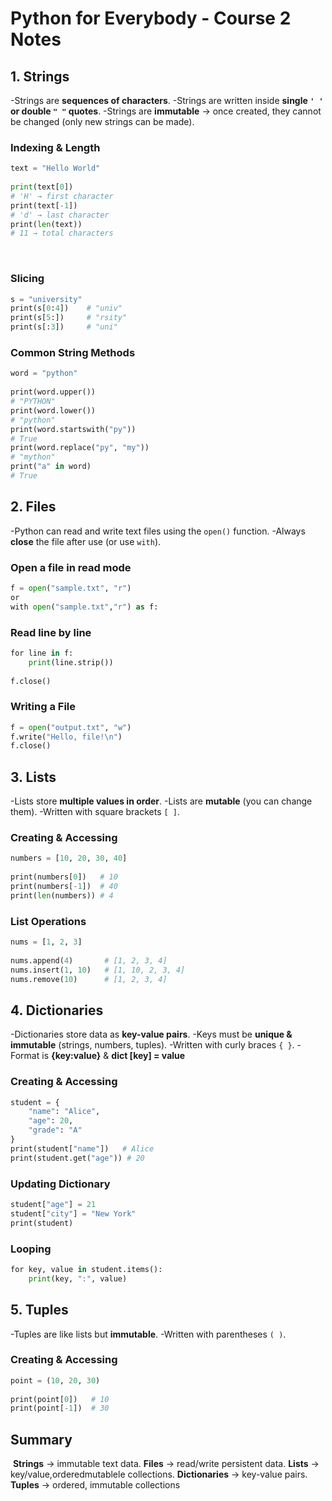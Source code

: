 # Python for Everybody - Course 2 Notes‎

## 1. Strings  

‎-Strings are **sequences of characters**.
‎-Strings are written inside **single `' '` or double `" "` quotes**.
-Strings are **immutable** → once created, they cannot be changed (only new strings can be made).

### Indexing & Length
```python
‎text = "Hello World"
‎
print(text[0])
# 'H' → first character
‎print(text[-1])
# 'd' → last character
‎print(len(text))
# 11 → total characters
```
‎
### Slicing
```python
‎s = "university"
‎print(s[0:4])    # "univ"
‎print(s[5:])     # "rsity"
‎print(s[:3])     # "uni"
```

### Common String Methods
```python
‎word = "python"
‎
‎print(word.upper())
# "PYTHON"
‎print(word.lower())
# "python"
‎print(word.startswith("py"))
# True
‎print(word.replace("py", "my"))
# "mython"
‎print("a" in word)
# True
```

## 2. Files  

‎‎-Python can read and write text files using the `open()` function.
‎-Always **close** the file after use (or use `with`).  

### Open a file in read mode
```python
‎f = open("sample.txt", "r")
‎or 
‎with open("sample.txt","r") as f:
```
### Read line by line
```python
‎for line in f:
‎    print(line.strip())
‎
‎f.close()
```

### Writing a File
```python
‎f = open("output.txt", "w")
‎f.write("Hello, file!\n")
‎f.close()
```

## 3. Lists

‎-Lists store **multiple values in order**.
‎-Lists are **mutable** (you can change them).
‎-Written with square brackets `[ ]`.

### Creating & Accessing
```python
‎numbers = [10, 20, 30, 40]
‎
‎print(numbers[0])   # 10
‎print(numbers[-1])  # 40
‎print(len(numbers)) # 4
```

### List Operations
```python
‎nums = [1, 2, 3]
‎
‎nums.append(4)       # [1, 2, 3, 4]
‎nums.insert(1, 10)   # [1, 10, 2, 3, 4]
‎nums.remove(10)      # [1, 2, 3, 4]
```

## 4. Dictionaries 

-Dictionaries store data as **key-value pairs**.
‎-Keys must be **unique & immutable** (strings, numbers, tuples).
‎-Written with curly braces `{ }`.
‎-Format is **{key:value}** & **dict [key] = value**
‎
### Creating & Accessing
```python
‎student = {
‎    "name": "Alice",
‎    "age": 20,
‎    "grade": "A"
‎}
‎‎print(student["name"])   # Alice
‎print(student.get("age")) # 20
```

### Updating Dictionary
```python
‎student["age"] = 21
‎student["city"] = "New York"
‎print(student)
```

### Looping
```python
‎for key, value in student.items():
‎    print(key, ":", value)
```

## 5. Tuples 

‎‎-Tuples are like lists but **immutable**.
‎-Written with parentheses `( )`.  
‎
### Creating & Accessing
```python
‎point = (10, 20, 30)
‎
‎print(point[0])   # 10
‎print(point[-1])  # 30
```

## Summary  
‎
‎**Strings** → immutable text data.
‎**Files** → read/write persistent data.
‎**Lists** → key/value,orderedmutablele collections.
‎**Dictionaries** → key-value pairs.
**Tuples** → ordered, immutable collections
